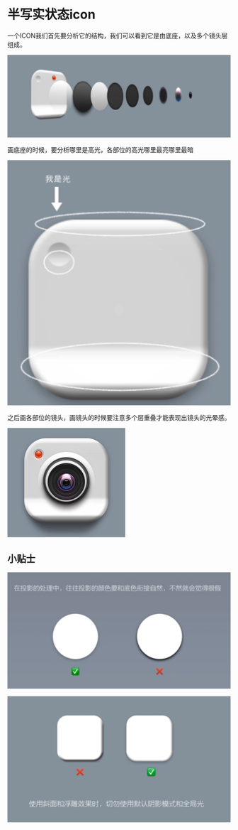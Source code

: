 # 半写实状态icon

一个ICON我们首先要分析它的结构，我们可以看到它是由底座，以及多个镜头层组成。

![](../img/02/02_01_03_01_section.png)

画底座的时候，要分析哪里是高光，各部位的高光哪里最亮哪里最暗

![](../img/02/02_01_03_02_highlight.png)

之后画各部位的镜头，画镜头的时候要注意多个层重叠才能表现出镜头的光晕感。

![](../img/02/02_01_03_02_lens.png)

## 小贴士

![](../img/02/02_01_03_04_tips_01.png)

![](../img/02/02_01_03_04_tips_02.png)


